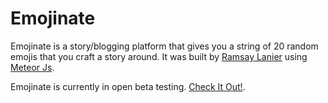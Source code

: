 # Emojinate
Emojinate is a story/blogging platform that gives you a string of 20 random emojis that you craft a story around.
It was built by [Ramsay Lanier](http://ramsaylanier.com) using [Meteor Js](http://meteor.com).

Emojinate is currently in open beta testing. [Check It Out!](http://emojinate.meteor.js).
